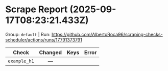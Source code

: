 # Scrape Report (2025-09-17T08:23:21.433Z)

Group: `default`  |  Run: https://github.com/AlbertoRoca96/scraping-checks-scheduler/actions/runs/17791373791

| Check | Changed | Keys | Error |
|---|:---:|:--|:--|
| `example_h1` | — |  |  |
